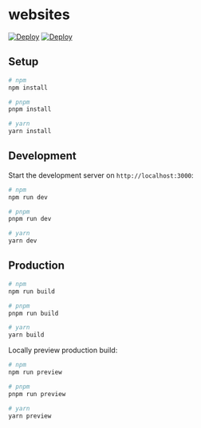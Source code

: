 # websites

[![Deploy](https://github.com/fafarunner/websites/actions/workflows/deploy-web.yml/badge.svg)](https://github.com/fafarunner/websites/actions/workflows/deploy-web.yml)
[![Deploy](https://github.com/fafarunner/websites/actions/workflows/pr.yml/badge.svg)](https://github.com/fafarunner/websites/actions/workflows/pr.yml)

## Setup

```bash
# npm
npm install

# pnpm
pnpm install

# yarn
yarn install
```

## Development

Start the development server on `http://localhost:3000`:

```bash
# npm
npm run dev

# pnpm
pnpm run dev

# yarn
yarn dev
```

## Production

```bash
# npm
npm run build

# pnpm
pnpm run build

# yarn
yarn build
```

Locally preview production build:

```bash
# npm
npm run preview

# pnpm
pnpm run preview

# yarn
yarn preview
```
